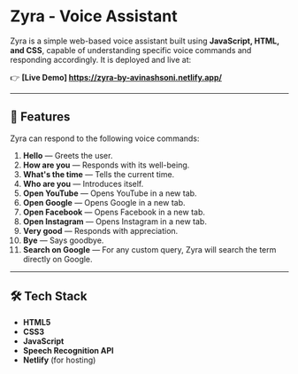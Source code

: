# Zyra - Voice Assistant

Zyra is a simple web-based voice assistant built using **JavaScript, HTML, and CSS**, capable of understanding specific voice commands and responding accordingly. It is deployed and live at:

👉 **[Live Demo]
https://zyra-by-avinashsoni.netlify.app/**

---

## 🚀 Features

Zyra can respond to the following voice commands:

1. **Hello** — Greets the user.
2. **How are you** — Responds with its well-being.
3. **What's the time** — Tells the current time.
4. **Who are you** — Introduces itself.
5. **Open YouTube** — Opens YouTube in a new tab.
6. **Open Google** — Opens Google in a new tab.
7. **Open Facebook** — Opens Facebook in a new tab.
8. **Open Instagram** — Opens Instagram in a new tab.
9. **Very good** — Responds with appreciation.
10. **Bye** — Says goodbye.
11. **Search on Google** — For any custom query, Zyra will search the term directly on Google.

---

## 🛠️ Tech Stack

- **HTML5**
- **CSS3**
- **JavaScript**
- **Speech Recognition API**
- **Netlify** (for hosting)
